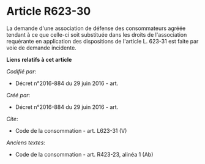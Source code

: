 # Article R623-30

La demande d'une association de défense des consommateurs agréée tendant à ce que celle-ci soit substituée dans les droits de
l'association requérante en application des dispositions de l'article L. 623-31 est faite par voie de demande incidente.

**Liens relatifs à cet article**

_Codifié par_:

  - Décret n°2016-884 du 29 juin 2016 - art.

_Créé par_:

  - Décret n°2016-884 du 29 juin 2016 - art.

_Cite_:

  - Code de la consommation - art. L623-31 (V)

_Anciens textes_:

  - Code de la consommation - art. R423-23, alinéa 1 (Ab)
